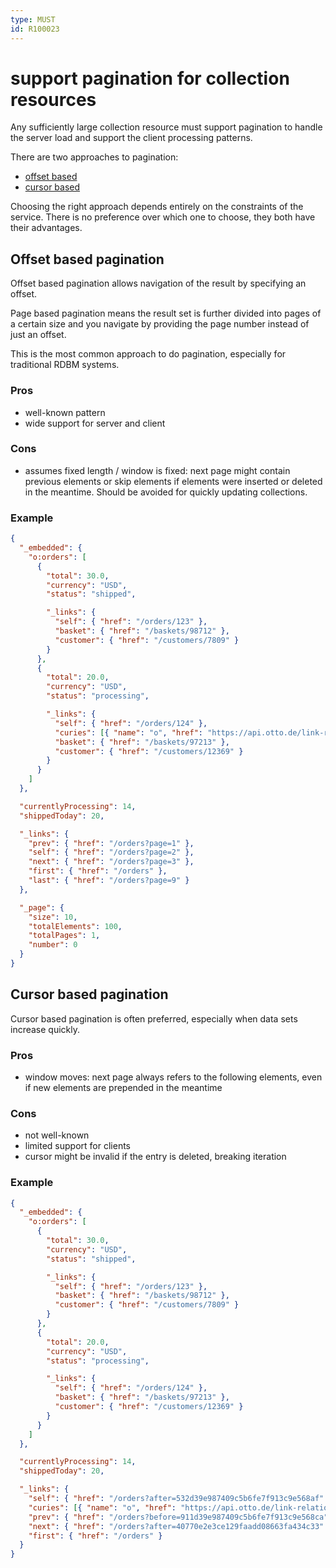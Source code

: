```yaml
---
type: MUST
id: R100023
---
```


# support pagination for collection resources

Any sufficiently large collection resource must support pagination to handle the server load and support the client processing patterns.

There are two approaches to pagination:

- [offset based](#offset-based-pagination)
- [cursor based](#cursor-based-pagination)

Choosing the right approach depends entirely on the constraints of the service.
There is no preference over which one to choose, they both have their advantages.

## Offset based pagination

Offset based pagination allows navigation of the result by specifying an offset.

Page based pagination means the result set is further divided into pages of a certain size and you navigate by providing the page number instead of just an offset.

This is the most common approach to do pagination, especially for traditional RDBM systems.

### Pros

- well-known pattern
- wide support for server and client

### Cons

- assumes fixed length / window is fixed: next page might contain previous elements or skip elements if elements were inserted or deleted in the meantime. Should be avoided for quickly updating collections.

### Example

```json
{
  "_embedded": {
    "o:orders": [
      {
        "total": 30.0,
        "currency": "USD",
        "status": "shipped",

        "_links": {
          "self": { "href": "/orders/123" },
          "basket": { "href": "/baskets/98712" },
          "customer": { "href": "/customers/7809" }
        }
      },
      {
        "total": 20.0,
        "currency": "USD",
        "status": "processing",

        "_links": {
          "self": { "href": "/orders/124" },
          "curies": [{ "name": "o", "href": "https://api.otto.de/link-relations/{rel}", "templated": true}],
          "basket": { "href": "/baskets/97213" },
          "customer": { "href": "/customers/12369" }
        }
      }
    ]
  },

  "currentlyProcessing": 14,
  "shippedToday": 20,

  "_links": {
    "prev": { "href": "/orders?page=1" },
    "self": { "href": "/orders?page=2" },
    "next": { "href": "/orders?page=3" },
    "first": { "href": "/orders" },
    "last": { "href": "/orders?page=9" }
  },

  "_page": {
    "size": 10,
    "totalElements": 100,
    "totalPages": 1,
    "number": 0
  }
}
```

## Cursor based pagination

Cursor based pagination is often preferred, especially when data sets increase quickly.

### Pros

- window moves: next page always refers to the following elements, even if new elements are prepended in the meantime

### Cons

- not well-known
- limited support for clients
- cursor might be invalid if the entry is deleted, breaking iteration

### Example

```json
{
  "_embedded": {
    "o:orders": [
      {
        "total": 30.0,
        "currency": "USD",
        "status": "shipped",

        "_links": {
          "self": { "href": "/orders/123" },
          "basket": { "href": "/baskets/98712" },
          "customer": { "href": "/customers/7809" }
        }
      },
      {
        "total": 20.0,
        "currency": "USD",
        "status": "processing",

        "_links": {
          "self": { "href": "/orders/124" },
          "basket": { "href": "/baskets/97213" },
          "customer": { "href": "/customers/12369" }
        }
      }
    ]
  },

  "currentlyProcessing": 14,
  "shippedToday": 20,

  "_links": {
    "self": { "href": "/orders?after=532d39e987409c5b6fe7f913c9e568af" },
    "curies": [{ "name": "o", "href": "https://api.otto.de/link-relations/{rel}", "templated": true}],
    "prev": { "href": "/orders?before=911d39e987409c5b6fe7f913c9e568ca" },
    "next": { "href": "/orders?after=40770e2e3ce129faadd08663fa434c33" },
    "first": { "href": "/orders" }
  }
}
```
